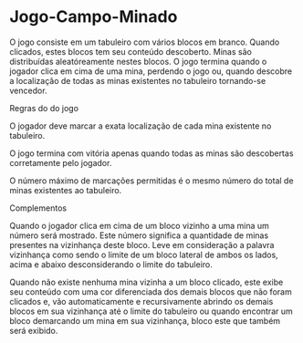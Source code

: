 # Jogo-Campo-Minado


O jogo consiste em um tabuleiro com vários blocos em branco. Quando clicados, 
estes blocos tem seu conteúdo descoberto. Minas são distribuídas aleatóreamente nestes blocos. 
O jogo termina quando o jogador clica em cima de uma mina, perdendo o jogo ou, quando descobre 
a localização de todas as minas existentes no tabuleiro tornando-se vencedor.

Regras do do jogo

O jogador deve marcar a exata localização de cada mina existente no tabuleiro.

O jogo termina com vitória apenas quando todas as minas são descobertas corretamente pelo jogador.

O número máximo de marcações permitidas é o mesmo número do total de minas existentes ao tabuleiro.

Complementos

Quando o jogador clica em cima de um bloco vizinho a uma mina um número será mostrado. Este número significa 
a quantidade de minas presentes na vizinhança deste bloco. Leve em consideração a palavra vizinhança 
como sendo o limite de um bloco lateral de ambos os lados, acima e abaixo desconsiderando o limite do tabuleiro.

Quando não existe nenhuma mina vizinha a um bloco clicado, este exibe seu conteúdo com uma cor diferenciada 
dos demais blocos que não foram clicados e, vão automaticamente e recursivamente abrindo os demais blocos 
em sua vizinhança até o limite do tabuleiro ou quando encontrar um bloco demarcando um mina em sua vizinhança, 
bloco este que também será exibido.
